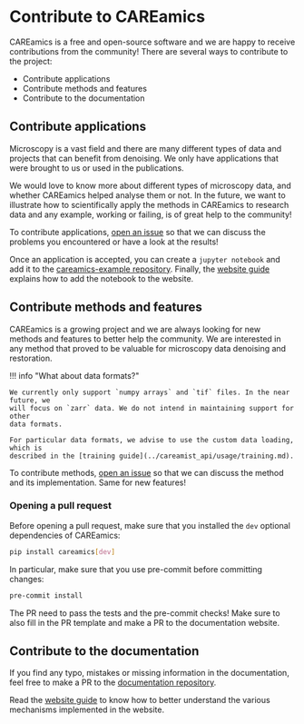 # Contribute to CAREamics

CAREamics is a free and open-source software and we are happy to receive contributions
from the community! There are several ways to contribute to the project:

- Contribute applications
- Contribute methods and features
- Contribute to the documentation


## Contribute applications

Microscopy is a vast field and there are many different types of data and projects that
can benefit from denoising. We only have applications that were brought to us or used
in the publications.

We would love to know more about different types of microscopy data, and whether 
CAREamics helped analyse them or not. In the future, we want to illustrate how to
scientifically apply the methods in CAREamics to research data and any example,
working or failing, is of great help to the community!

To contribute applications, [open an issue](https://github.com/CAREamics/careamics/issues)
so that we can discuss the problems you encountered or have a look at the results!

Once an application is accepted, you can create a `jupyter notebook` and add it to the
[careamics-example repository](https://github.com/CAREamics/careamics-examples). Finally,
the [website guide](website.md) explains how to add the notebook to the 
website.

## Contribute methods and features

CAREamics is a growing project and we are always looking for new methods and features
to better help the community. We are interested in any method that proved to be 
valuable for microscopy data denoising and restoration.

!!! info "What about data formats?"

    We currently only support `numpy arrays` and `tif` files. In the near future, we
    will focus on `zarr` data. We do not intend in maintaining support for other
    data formats.

    For particular data formats, we advise to use the custom data loading, which is
    described in the [training guide](../careamist_api/usage/training.md).


To contribute methods, [open an issue](https://github.com/CAREamics/careamics/issues)
so that we can discuss the method and its implementation. Same for new features!

### Opening a pull request

Before opening a pull request, make sure that you installed the `dev` optional dependencies
of CAREamics:

```bash
pip install careamics[dev]
```

In particular, make sure that you use pre-commit before committing changes:

```bash
pre-commit install
```

The PR need to pass the tests and the pre-commit checks! Make sure to also fill in the 
PR template and make a PR to the documentation website.

## Contribute to the documentation

If you find any typo, mistakes or missing information in the documentation, feel free
to make a PR to the [documentation repository](https://github.com/CAREamics/careamics.github.io).

Read the [website guide](website.md) to know how to better understand the various
mechanisms implemented in the website.